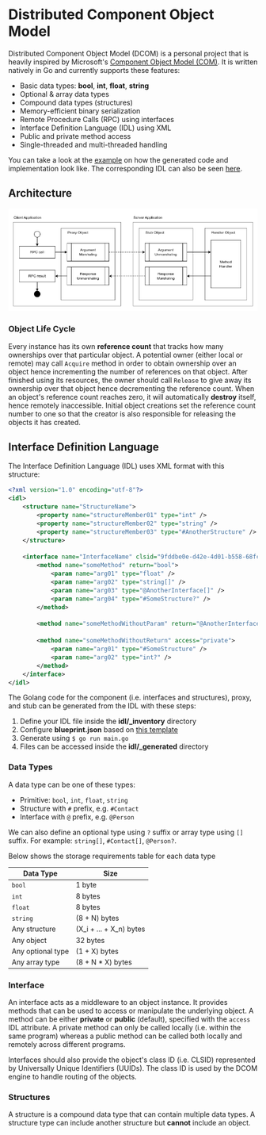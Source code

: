 # Distributed Component Object Model

Distributed Component Object Model (DCOM) is a personal project that is heavily inspired by Microsoft's [Component Object Model (COM)](https://learn.microsoft.com/en-us/windows/win32/com/the-component-object-model). It is written natively in Go and currently supports these features:

- Basic data types: **bool**, **int**, **float**, **string**
- Optional & array data types
- Compound data types (structures)
- Memory-efficient binary serialization
- Remote Procedure Calls (RPC) using interfaces
- Interface Definition Language (IDL) using XML
- Public and private method access
- Single-threaded and multi-threaded handling

You can take a look at the [example](./example) on how the generated code and implementation look like. The corresponding IDL can also be seen [here](./idl/_example/).

## Architecture

![DCOM Architecture](./dcom-architecture.png)

### Object Life Cycle

Every instance has its own **reference count** that tracks how many ownerships over that particular object. A potential owner (either local or remote) may call `Acquire` method in order to obtain ownership over an object hence incrementing the number of references on that object. After finished using its resources, the owner should call `Release` to give away its ownership over that object hence decrementing the reference count. When an object's reference count reaches zero, it will automatically **destroy** itself, hence remotely inaccessible. Initial object creations set the reference count number to one so that the creator is also responsible for releasing the objects it has created.

## Interface Definition Language

The Interface Definition Language (IDL) uses XML format with this structure:

```xml
<?xml version="1.0" encoding="utf-8"?>
<idl>
    <structure name="StructureName">
        <property name="structureMember01" type="int" />
        <property name="structureMember02" type="string" />
        <property name="structureMember03" type="#AnotherStructure" />
    </structure>

    <interface name="InterfaceName" clsid="9fddbe0e-d42e-4d01-b558-68fcc704c7d9">
        <method name="someMethod" return="bool">
            <param name="arg01" type="float" />
            <param name="arg02" type="string[]" />
            <param name="arg03" type="@AnotherInterface[]" />
            <param name="arg04" type="#SomeStructure?" />
        </method>

        <method name="someMethodWithoutParam" return="@AnotherInterface" access="public" />

        <method name="someMethodWithoutReturn" access="private">
            <param name="arg01" type="#SomeStructure" />
            <param name="arg02" type="int?" />
        </method>
    </interface>
</idl>
```

The Golang code for the component (i.e. interfaces and structures), proxy, and stub can be generated from the IDL with these steps:

1. Define your IDL file inside the **idl/_inventory** directory
2. Configure **blueprint.json** based on [this template](./idl/blueprint.example.json)
3. Generate using `$ go run main.go`
4. Files can be accessed inside the **idl/_generated** directory

### Data Types

A data type can be one of these types:

- Primitive: `bool`, `int`, `float`, `string`
- Structure with `#` prefix, e.g. `#Contact`
- Interface with `@` prefix, e.g. `@Person`

We can also define an optional type using `?` suffix or array type using `[]` suffix. For example: `string[]`, `#Contact[]`, `@Person?`.

Below shows the storage requirements table for each data type

Data Type           | Size 
--------------------|------------------------
`bool`              | 1 byte
`int`               | 8 bytes
`float`             | 8 bytes
`string`            | (8 + N) bytes
Any structure       | (X_i + ... + X_n) bytes
Any object          | 32 bytes
Any optional type   | (1 + X) bytes
Any array type      | (8 + N * X) bytes

### Interface

An interface acts as a middleware to an object instance. It provides methods that can be used to access or manipulate the underlying object. A method can be either **private** or **public** (default), specified with the `access` IDL attribute. A private method can only be called locally (i.e. within the same program) whereas a public method can be called both locally and remotely across different programs.

Interfaces should also provide the object's class ID (i.e. CLSID) represented by Universally Unique Identifiers (UUIDs). The class ID is used by the DCOM engine to handle routing of the objects.

### Structures

A structure is a compound data type that can contain multiple data types. A structure type can include another structure but **cannot** include an object.
